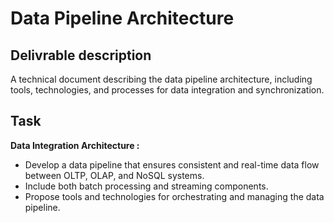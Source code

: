 # Data Pipeline Architecture

## Delivrable description
A technical document describing the data pipeline architecture, including tools, technologies, and processes for data integration and synchronization.

## Task
**Data Integration Architecture :**
- Develop a data pipeline that ensures consistent and real-time data flow between OLTP, OLAP, and NoSQL systems.
- Include both batch processing and streaming components.
- Propose tools and technologies for orchestrating and managing the data pipeline.